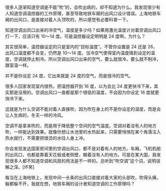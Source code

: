很多人逐渐知道空调是不能“吹”的，会吹出病的，却不知道为什么。我发现很少有人知道空调温控器的工作原理，甚至导致地铁车厢的出风口设计错误。上海地铁车厢的出风口，是直接对着人头顶吹的，所以感觉有必要科普一下。

知道空调出风口出来的冷空气，温度是多少吗？如果用激光温度计对着空调出风口打一下，应该只有 10～14 度。可是温控器设定明明是 24 度啊，为什么？

其实很简单，温控器设定的只是室内的“目标温度”。不管你设置是 24 还是 26，出风口温度都不会变，仍然是 10～14 度。当冷空气使得室内温度降到设定的温度，空调就停止制冷。所以空调出风口出来的空气，要么就很冷，要么就不制冷，跟室温一样。

并不是你设定 24 度，它出来就是 24 度的空气，而是很冷的空气。

很多人回家发现室内很热，把温控器开到 16 度，以为会比 24 度更快冷下来，其实那是没用的。空调出风口一直都是那个很低的温度，不会因为你设定 16 度就更快冷下来。

这就是为什么空调不能对着人直接吹，因为吹在身上的不是你设定的温度，而是会让人生病的，冬天一样的冷风。

空调不是拿来吹的，而是用于降低整个空间的空气温度。空调对着没有人的地方吹，一样能达到效果。就像你想让水池里的水热起来，只需要悄悄在某个角落注入热水就行，不需要把很烫的水往人身上冲。

你会发现发达国家房间里的空调出风口，都不是对着有人的地方。车厢，飞机机舱的出风口，也都是靠着天花板或者侧壁，朝着没有人的地方。可是在某大国，我发现很多人都不知道空调和风扇的用法是不一样的。总听到“吹空调”这个词，说明误解之深。[坏笑]

每当在上海地铁上，发现中间一长条的出风口直接对着大家的头部吹，吹得头痛，躲都躲不开，我就在想，地铁车厢的设计者知道空调的工作原理吗？
